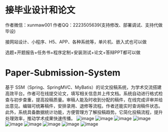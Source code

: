 # 接毕业设计和论文
作者微信：xunmaw001  作者QQ：2223505639(支持修改、部署调试、支持代做毕设)

接网站设计、小程序、H5、APP、各种系统等，单片机、嵌入式也可以做

选题+开题报告+任务书+程序定制+安装测试+论文+答辩PPT都可以做
# Paper-Submission-System
基于 SSM（Spring、SpringMVC、MyBatis）的论文投稿系统，为学术交流搭建高效平台。作者可在线提交论文，填写相关信息并上传文档。系统自动进行格式检查与初步查重，提高投稿质量。审稿人能及时收到分配的稿件，在线完成评审并给出意见。编辑可统筹稿件，安排录用、退修等流程。作者还能实时查询稿件状态。此外，系统具备数据统计功能，方便管理方了解投稿趋势。它简化投稿流程，提升处理效率，推动学术成果快速传播。 
![image](https://github.com/user-attachments/assets/34595b60-041f-40b5-9918-11bb20e687a5)
![image](https://github.com/user-attachments/assets/43d23f0f-af32-4514-abd8-554eb8c723ab)
![image](https://github.com/user-attachments/assets/1892c440-8850-469f-ae21-fa7adb498f55)
![image](https://github.com/user-attachments/assets/6d953c6c-222b-41eb-96a0-2bb25b0e6eb1)
![image](https://github.com/user-attachments/assets/97842694-96f3-4f69-8431-6e3c08c4a741)
![image](https://github.com/user-attachments/assets/af53385a-a924-4f7b-a81f-878906a5b54b)
![image](https://github.com/user-attachments/assets/45634515-99c3-4647-ac08-90cf4b9998b5)
![image](https://github.com/user-attachments/assets/1b9ba287-f7ed-4dab-a885-2001d202bbce)
![image](https://github.com/user-attachments/assets/43936a4d-ba03-401a-9a0e-4bbc549b4fdd)

